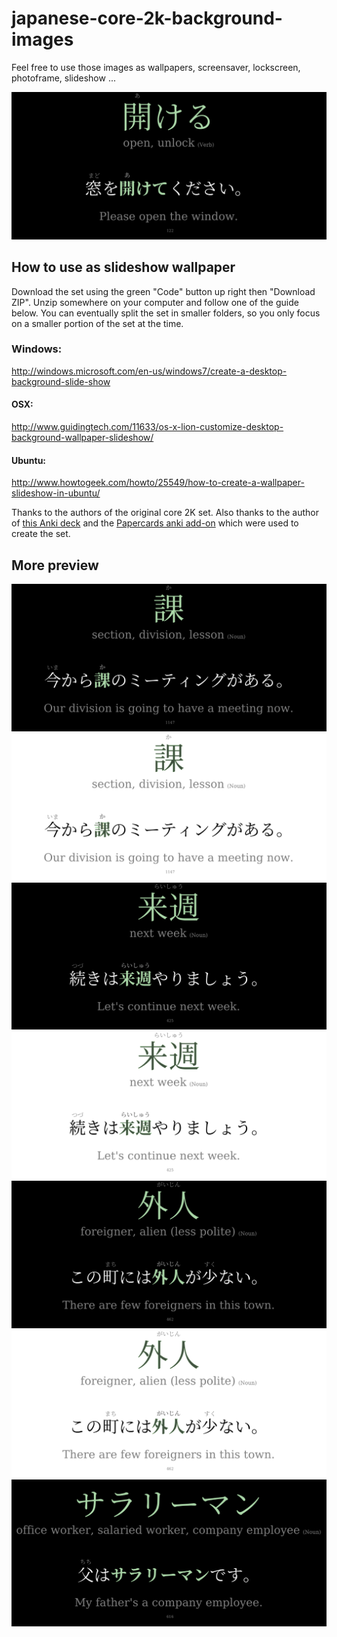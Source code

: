 # japanese-core-2k-background-images

Feel free to use those images as wallpapers, screensaver, lockscreen, photoframe, slideshow ...

![demo](https://raw.githubusercontent.com/alb404/japanese-core-2k-background-images/main/img/core2k-background-0122.png)

## How to use as slideshow wallpaper 
Download the set using the green "Code" button up right then "Download ZIP". Unzip somewhere on your computer and follow one of the guide below.
You can eventually split the set in smaller folders, so you only focus on a smaller portion of the set at the time. 

### Windows: 
http://windows.microsoft.com/en-us/windows7/create-a-desktop-background-slide-show
#### OSX:
http://www.guidingtech.com/11633/os-x-lion-customize-desktop-background-wallpaper-slideshow/
#### Ubuntu:
http://www.howtogeek.com/howto/25549/how-to-create-a-wallpaper-slideshow-in-ubuntu/

Thanks to the authors of the original core 2K set. Also thanks to the author of [this Anki deck](https://ankiweb.net/shared/info/2141233552) and the [Papercards anki add-on](https://ankiweb.net/shared/info/2042118948) which were used to create the set.

## More preview

![demo](https://raw.githubusercontent.com/alb404/japanese-core-2k-background-images/main/img/core2k-background-1147.png)
![demo](https://raw.githubusercontent.com/alb404/japanese-core-2k-background-images/main/img_light/core2k-background-light-1147.png)
![demo](https://raw.githubusercontent.com/alb404/japanese-core-2k-background-images/main/img/core2k-background-0425.png)
![demo](https://raw.githubusercontent.com/alb404/japanese-core-2k-background-images/main/img_light/core2k-background-light-0425.png)
![demo](https://raw.githubusercontent.com/alb404/japanese-core-2k-background-images/main/img/core2k-background-0462.png)
![demo](https://raw.githubusercontent.com/alb404/japanese-core-2k-background-images/main/img_light/core2k-background-light-0462.png)
![demo](https://raw.githubusercontent.com/alb404/japanese-core-2k-background-images/main/img/core2k-background-0616.png)
